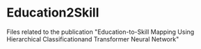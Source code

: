 # Education2Skill
Files related to the publication "Education-to-Skill Mapping Using Hierarchical Classificationand Transformer Neural Network"
